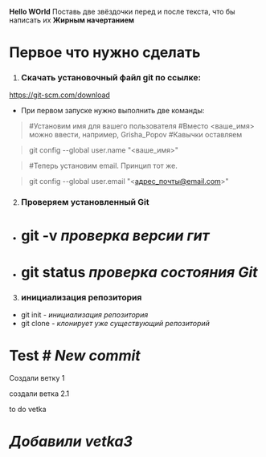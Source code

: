 **Hello WOrld**  Поставь две звёздочки перед и после текста, что бы написать их **Жирным начертанием**

# Первое что нужно сделать

1. ### Cкачать установочный файл git по ссылке: 
https://git-scm.com/download

- При первом запуске нужно выполнить две команды:
> #Установим имя для вашего пользователя
#Вместо <ваше_имя> можно ввести, например, Grisha_Popov
#Кавычки оставляем

>git config --global user.name "<ваше_имя>"

>#Теперь установим email. Принцип тот же.

>git config --global user.email "<адрес_почты@email.com>"

2. ### Проверяем установленный Git 

* # git -v  ***проверка версии гит***
* # git status ***проверка состояния Git***

3. ### инициализация репозитория

* git init - _инициализация репозитория_
* git clone - _клонирует уже существующий репозиторий_


# Test # ___New commit___ 


Создали ветку 1

создали ветка 2.1

to do vetka

# __***Добавили vetka3***__

